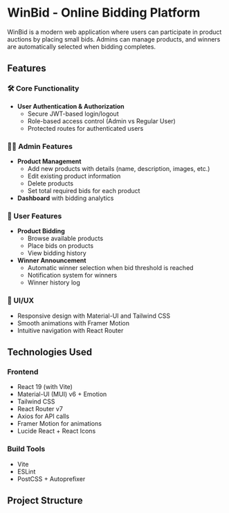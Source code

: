 # WinBid - Online Bidding Platform

WinBid is a modern web application where users can participate in product auctions by placing small bids. Admins can manage products, and winners are automatically selected when bidding completes.

## Features

### 🛠️ Core Functionality
- **User Authentication & Authorization**
  - Secure JWT-based login/logout
  - Role-based access control (Admin vs Regular User)
  - Protected routes for authenticated users

### 👨‍💻 Admin Features
- **Product Management**
  - Add new products with details (name, description, images, etc.)
  - Edit existing product information
  - Delete products
  - Set total required bids for each product
- **Dashboard** with bidding analytics

### 👤 User Features
- **Product Bidding**
  - Browse available products
  - Place bids on products
  - View bidding history
- **Winner Announcement**
  - Automatic winner selection when bid threshold is reached
  - Notification system for winners
  - Winner history log

### 🎨 UI/UX
- Responsive design with Material-UI and Tailwind CSS
- Smooth animations with Framer Motion
- Intuitive navigation with React Router

## Technologies Used

### Frontend
- React 19 (with Vite)
- Material-UI (MUI) v6 + Emotion
- Tailwind CSS
- React Router v7
- Axios for API calls
- Framer Motion for animations
- Lucide React + React Icons

### Build Tools
- Vite
- ESLint
- PostCSS + Autoprefixer

## Project Structure

